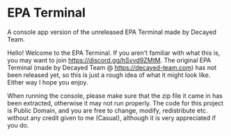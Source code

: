 # EPA Terminal
A console app version of the unreleased EPA Terminal made by Decayed Team.

Hello! Welcome to the EPA Terminal. If you aren't familiar with what this is, you may want to join https://discord.gg/hSvvd9ZMtM.
The original EPA Terminal (made by Decayed Team @ https://decayed-team.com) has not been released yet, so this is just a rough idea of what it might look like. Either way I hope you enjoy.

When running the console, please make sure that the zip file it came in has been extracted, otherwise it may not run properly.
The code for this project is Public Domain, and you are free to change, modify, redistribute etc. without any credit given to me (Casual), although it is very appreciated if you do.
